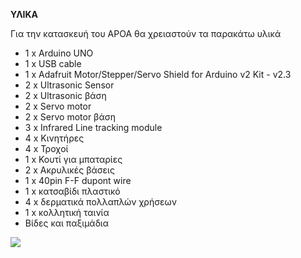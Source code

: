 **ΥΛΙΚΑ**

Για την κατασκευή του ΑΡΟΑ θα χρειαστούν τα παρακάτω υλικά
        
* 1 x Arduino UNO
* 1 x USB cable
* 1 x Adafruit Motor/Stepper/Servo Shield for Arduino v2 Kit - v2.3
* 2 x Ultrasonic Sensor
* 2 x Ultrasonic βάση
* 2 x Servo motor
* 2 x Servo motor βάση
* 3 x Infrared Line tracking module
* 4 x Κινητήρες
* 4 x Τροχοί 
* 1 x Κουτί για μπαταρίες
* 2 x Ακρυλικές βάσεις  
* 1 x 40pin F-F dupont wire
* 1 x κατσαβίδι πλαστικό
* 4 x δερματικά πολλαπλών χρήσεων 
* 1 x κολλητική ταινία
* Βίδες και παξιμάδια  

![](https://images-na.ssl-images-amazon.com/images/I/41usHg1fdqL._SX425_.jpg)
